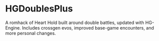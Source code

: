 # HGDoublesPlus
A romhack of Heart Hold built around double battles, updated with HG-Engine. Includes crossgen evos, improved base-game encounters, and more personal changes.
